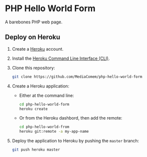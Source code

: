# PHP Hello World Form

A barebones PHP web page.

## Deploy on Heroku

1. Create a [Heroku][heroku] account.
2. Install the [Heroku Command Line Interface (CLI)][heroku-cli].
3. Clone this repository:

   ```bash
   git clone https://github.com/MediaComem/php-hello-world-form
   ```
4. Create a Heroku application:
   * Either at the command line:

     ```bash
     cd php-hello-world-form
     heroku create
     ```
   * Or from the Heroku dashbord, then add the remote:

     ```bash
     cd php-hello-world-from
     heroku git:remote -a my-app-name
     ```
5. Deploy the application to Heroku by pushing the `master` branch:

   ```bash
   git push heroku master
   ```

[heroku]: https://www.heroku.com
[heroku-cli]: https://devcenter.heroku.com/articles/heroku-cli
